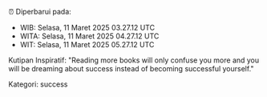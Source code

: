 ⏰ Diperbarui pada:
- WIB: Selasa, 11 Maret 2025 03.27.12 UTC
- WITA: Selasa, 11 Maret 2025 04.27.12 UTC
- WIT: Selasa, 11 Maret 2025 05.27.12 UTC

Kutipan Inspiratif:
"Reading more books will only confuse you more and you will be dreaming about success instead of becoming successful yourself."


Kategori: success

